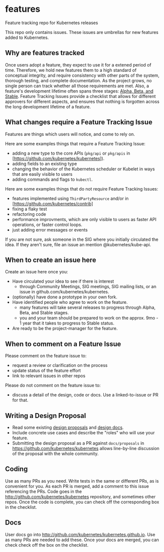 # features
Feature tracking repo for Kubernetes releases

This repo only contains issues.  These issues are umbrellas for new features added to Kubernetes.  

## Why are features tracked

Once users adopt a feature, they expect to use it for a extened period of time.   Therefore, we hold new features them to a
high standard of conceptual integrity, and require consistency with other parts of the system, thorough testing, and complete
documentation.   As the project grows, no single person can track whether all those requirements are met.  Also, a feature's
development lifetime often spans three stages: [Alpha, Beta, and Stable](
https://github.com/kubernetes/kubernetes/blob/master/docs/api.md#api-versioning). 
Feature Tracking Issues provide a checklist that allows for different approvers for different aspects, and ensures that nothing is forgotten across the long development lifetime of a feature.  

## What changes require a Feature Tracking Issue

Features are things which users will notice, and come to rely on.  

Here are some examples things that require a Feature Tracking Issue:
- adding a new type to the core APIs (`pkg/api` or `pkg/apis` in [https://github.com/kubernetes/kubernetes]).
- adding fields to an existing type
- changing the behavior of the Kubernetes scheduler or Kubelet in ways that are easily visible to users
- adding commands and flags to `kubectl`.

Here are some examples things that do not require Feature Tracking Issues:
- features implemented using `ThirdPartyResource` and/or in [https://github.com/kubernetes/contrib]
- fixing a flaky test
- refactoring code
- performance improvments, which are only visible to users as faster API operations, or faster control loops.
- just adding error messages or events

If you are not sure, ask someone in the SIG where you initially circulated the idea.  If they aren't sure, file an issue an
mention @kubernetes/kube-api.

## When to create an issue here

Create an issue here once you:
- Have circulated your idea to see if there is interest
   - through Community Meetings, SIG meetings, SIG mailing lists, or an issue in github.com/kubernetes/kubernetes.
- (optionally) have done a prototype in your own fork.
- Have identified people who agree to work on the feature.
  - many features will take several releases to progress through Alpha, Beta, and Stable stages.
  - you and your team should be prepared to work on the approx. 9mo - 1 year that it takes to progress to Stable status.
- Are ready to be the project-manager for the feature.

## When to comment on a Feature Issue

Please comment on the feature issue to:
- request a review or clarification on the process
- update status of the feature effort
- link to relevant issues in other repos

Please do not comment on the feature issue to:
- discuss a detail of the design, code or docs.  Use a linked-to-issue or PR for that.

## Writing a Design Proposal

- Read some existing [design proposals](https://github.com/kubernetes/kubernetes/tree/master/docs/proposals) and [design docs](https://github.com/kubernetes/kubernetes/tree/master/docs/design).
- Include concrete use cases and describe the "roles" who will use your feature.
- Submitting the design proposal as a PR against `docs/proposals` in https://github.com/kubernetes/kubernetes allows line-by-line discussion of the proposal with the whole community.
 
## Coding

Use as many PRs as you need.  Write tests in the same or different PRs, as is convenient for you.  As each PR is merged, add 
a comment to this issue referencing the PRs.  Code goes in the http://github.com/kubernetes/kubernetes repository, and 
sometimes other repos.  Once the code is complete, you can check off the corresponding box in the checklist. 

## Docs

User docs go into http://github.com/kubernetes/kubernetes.github.io.  Use as many PRs are needed to add these.  Once your 
docs are merged, you can check check off the box on the checklist.



